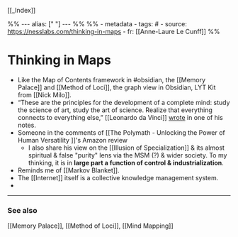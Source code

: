 
[[_Index]]

%% ---
alias: [" "]
--- %%
%% - metadata
	- tags: #
	- source: https://nesslabs.com/thinking-in-maps
	- fr: [[Anne-Laure Le Cunff]]
%%

# Thinking in Maps
- Like the Map of Contents framework in #obsidian, the [[Memory Palace]] and [[Method of Loci]], the graph view in Obsidian, LYT Kit from [[Nick Milo]].
- “These are the principles for the development of a complete mind: study the science of art, study the art of science. Realize that everything connects to everything else,” [[Leonardo da Vinci]] [wrote](https://philosophynow.org/issues/134/The_Mind_of_Leonardo_da_Vinci) in one of his notes.
- Someone in the comments of [[The Polymath - Unlocking the Power of Human Versatility ]]'s Amazon review
	- I also share his view on the [[Illusion of Specialization]] & its almost spiritual & false "purity" lens via the MSM (?) & wider society. To my thinking, it is in **large part a function of control & industrialization**.
- Reminds me of [[Markov Blanket]].
- The [[Internet]] itself is a collective knowledge management system.
- 

-------------
### See also
[[Memory Palace]], [[Method of Loci]], [[Mind Mapping]]

